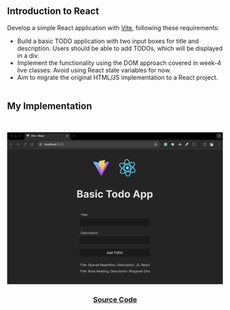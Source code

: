 ## Introduction to React

Develop a simple React application with [Vite](https://vitejs.dev/), following these requirements:

- Build a basic TODO application with two input boxes for title and description. Users should be able to add TODOs, which will be displayed in a div.
- Implement the functionality using the DOM approach covered in week-4 live classes. Avoid using React state variables for now.
- Aim to migrate the original HTML/JS implementation to a React project.
  <br><br>

## My Implementation

<br>

![Jio Network blocking the view? Network switch reveals the magic!](./result.jpg)

<h3 align="center">

[Source Code](./src/App.jsx)

<h3>

